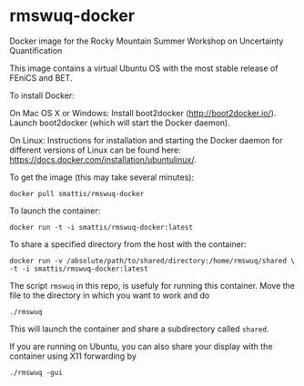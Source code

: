 # rmswuq-docker
Docker image for the Rocky Mountain Summer Workshop on Uncertainty Quantification

This image contains a virtual Ubuntu OS with  the most stable release of FEniCS and BET.

To install Docker:

   On Mac OS X or Windows:
      Install boot2docker (http://boot2docker.io/). 
      Launch boot2docker (which will start the Docker daemon).

   On Linux:
      Instructions for installation and starting the Docker daemon for different versions of Linux can be found here: https://docs.docker.com/installation/ubuntulinux/.

To get the image (this may take several minutes):
```
docker pull smattis/rmswuq-docker
```
To launch the container:
```
docker run -t -i smattis/rmswuq-docker:latest
```

To share a specified directory from the host with the container:
```
docker run -v /absolute/path/to/shared/directory:/home/rmswuq/shared \ 
-t -i smattis/rmswuq-docker:latest
```
The script `rmswuq` in this repo, is usefuly for running this container. Move the file to the directory in which you want to work and do
```
./rmswuq
```
This will launch the container and share a subdirectory called `shared`.

If you are running on Ubuntu, you can also share your display with the container using X11 forwarding by
```
./rmswuq -gui 
```
